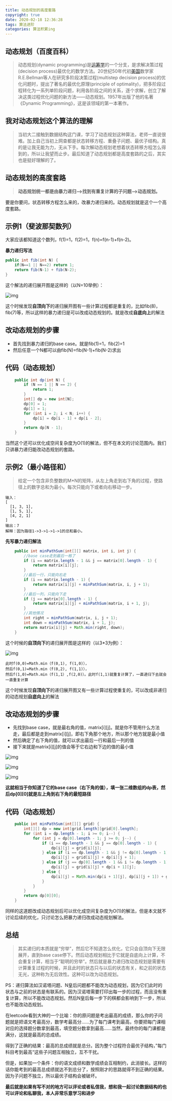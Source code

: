 ```yaml
---
title: 动态规划的高度套路
copyright: true
date: 2020-02-18 12:36:28
tags: 算法进阶
categories: 算法积累ing
---
```


## 动态规划（百度百科）

> 动态规划(dynamic programming)是[运筹学](https://link.zhihu.com/?target=https%3A//baike.baidu.com/item/%E8%BF%90%E7%AD%B9%E5%AD%A6/1559)的一个分支，是求解决策过程(decision process)最优化的数学方法。20世纪50年代初[美国](https://link.zhihu.com/?target=https%3A//baike.baidu.com/item/%E7%BE%8E%E5%9B%BD)数学家R.E.Bellman等人在研究多阶段决策过程(multistep  decision process)的优化问题时，提出了著名的最优化原理(principle of   optimality)，把多阶段过程转化为一系列单阶段问题，利用各阶段之间的关系，逐个求解，创立了解决这类过程优化问题的新方法——动态规划。1957年出版了他的名著《Dynamic  Programming》，这是该领域的第一本著作。

<!--more-->

## 我对动态规划这个算法的理解

> 当初大二接触到数据结构这门课，学习了动态规划这种算法，老师一直说很难。加上自己当初上网查都是状态转移方程、重叠子问题、最优子结构。真的是让我无能为力，无从下手。每次解动态规划老想着状态转移方程怎么得到的，所以让我望而止步。最后知道了动态规划都是高度套路的之后，其实也是挺好理解的了。

## 动态规划的高度套路

> **动态规划统一都是由暴力递归-->找到有重复计算的子问题-->动态规划。**

要是你要问，状态转移方程怎么来的，改暴力递归来的。动态规划就是这个一个高度套路。

## 示例1（斐波那契数列）

大家应该都知道这个数列，f(1)=1，f(2)=1，f(n)=f(n-1)+f(n-2)。

**暴力递归写法**

```java
public int fib(int N) {
    if(N==1 || N==2) return 1;
    return fib(N-1) + fib(N-2);
}
```

这个解法的递归展开图是这样的（以N=10举例）：

![img](https://pic2.zhimg.com/80/v2-12205e947e061454d2ee064010431059_hd.jpg)

这个时候发现**自顶向下**的递归展开图有一些计算过程都是重复的，比如fib(8)，fib(7)等，所以这样的暴力递归是可以改成动态规划的。就是改成**自底向上**的解法

## 改动态规划的步骤

- 首先找到暴力递归的base case。就是fib(1)=1，fib(2)=1
- 然后任意一个N都可以由fib(N)=fib(N-1)+fib(N-2)求出

## 代码（动态规划）

```java
    public int dp(int N) {
        if (N == 1 || N == 2) {
            return 1;
        }
        int[] dp = new int[N];
        dp[0] = 1;
        dp[1] = 1;
        for (int i = 2; i < N; i++) {
            dp[i] = dp[i - 1] + dp[i - 2];
        }
        return dp[N - 1];
    }
```

当然这个还可以优化成空间复杂度为O(1)的解法，但不在本文的讨论范围内。我们只讲暴力递归能改动态规划的套路。

## 示例2（最小路径和）

> 给定一个包含非负整数的M*N的矩阵，从左上角走到右下角的过程，使路径上的数字总和为最小。每次只能向下或者向右移动一步。

```text
输入：
[
  [1, 3, 1],
  [1, 5, 1],
  [4, 2, 1]
]
输出：7
解释：因为路径1->3->1->1->1的总和最小。
```

**先写暴力递归解法**

```java
    public int minPathSum(int[][] matrix, int i, int j) {
        //base case走到最后一格了
        if (i == matrix.length - 1 && j == matrix[0].length - 1) {
            return matrix[i][j];
        }
        //最后一行，只能向右走
        if (i == matrix.length - 1) {
            return matrix[i][j] + minPathSum(matrix, i, j + 1);
        }
        //最后一列，只能向下走
        if (j == matrix[0].length - 1) {
            return matrix[i][j] + minPathSum(matrix, i + 1, j);
        }
        //其他情况
        int right = minPathSum(matrix, i, j + 1);
        int down = minPathSum(matrix, i + 1, j);
        return matrix[i][j] + Math.min(right, down);
    }
```

这个时候的**自顶向下**的递归展开图是这样的（以3*3为例）：

![img](https://pic4.zhimg.com/80/v2-7f85813abd6940c548e5bbba057e1ddb_hd.jpg)

```text
此时f(0,0)=Math.min（f(0,1), f(1,0)），
然后f(0,1)=Math.min（f(0,2), f(1,1)），
然后f(1,0)=Math.min（f(1,1）,f(2,0)）。此时f(1,1)就重复计算了，一直递归下去就会一直重复计算
```

这个时候发现**自顶向下**的递归展开图又有一些计算过程使重复的，可以改成非递归的动态规划**自底向上**的解法

## 改动态规划的步骤

- 先找到base case，就是最右角的值，matrix[i][j]。就是你不管用什么方法走，最后都是走到matrix[i][j]，即右下角那个地方，所以那个地方就是最小值
- 然后确定了右下角的值，就可以求出最后一行和最后一列的值
- 接下来就是matrix[i][j]的值会等于它右边和下边的值的最小值

![img](https://pic1.zhimg.com/80/v2-2a8a7c532ce4ede4e2e80932c1128794_hd.jpg)

![img](https://pic4.zhimg.com/80/v2-3f7b681ee9198a5ca0390f82fb964c93_hd.jpg)

![img](https://pic3.zhimg.com/80/v2-83fb6ea19527107cf15ba4706b8fcbce_hd.jpg)

**这就相当于你知道了它的base case（右下角的值），填一张二维数组的dp表，然后dp[0][0]就是左上角到右下角的最短路径**

## 代码（动态规划）

```java
    public int minPathSum(int[][] grid) {
        int[][] dp = new int[grid.length][grid[0].length];
        for (int i = dp.length - 1; i >= 0; i--) {
            for (int j = dp[0].length - 1; j >= 0; j--) {
                if (i == dp.length - 1 && j == dp[0].length - 1) {
                    dp[i][j] = grid[i][j];
                } else if (i == dp.length - 1 && j != dp[0].length - 1) {
                    dp[i][j] = grid[i][j] + dp[i][j + 1];
                } else if (j == dp[0].length - 1 && i != dp.length - 1) {
                    dp[i][j] = grid[i][j] + dp[i + 1][j];
                } else {
                    dp[i][j] = Math.min(dp[i + 1][j], dp[i][j + 1]) + grid[i][j];
                }
            }
        }
        return dp[0][0];
    }
```

同样的这道题改成动态规划后可以优化成空间复杂度为O(1)的解法，但是本文就不讨论后续的优化，只讨论怎么把暴力递归改成动态规划解法。

## 总结

> 其实递归的本质就是“穷举”，然后它不知道怎么优化，它只会自顶向下无限展开，直到base  case停下。然后动态规划相比于它就是自底向上计算，不会重复计算，相当于“聪明的穷举”。然后就是暴力递归改动态规划是需要有计算重复过程的时候，并且此时的状态只与以后的状态有关，和之前的状态无光，这种称为无后效性。这种可以改为动态规划。

PS：递归算法如汉诺塔问题、N皇后问题都不能改为动态规划，因为它们此时的状态与之前的状态是有联系的。因为汉诺塔需要打印出每一步的过程，而且没有重复计算，所以不能改动态规划。然后N皇后每一步下的棋都会影响到下一步，所以也不能改动态规划。

在leetcode看到大神的一个比喻：你的原问题是考出最高的成绩，那么你的子问题就是把语文考最高分，数学考最高分......为了每门课考到最高，你要把每门课相对应的选择题分数拿到最高，填空题分数拿到最高......当然，最终你的每门课都是满分，这就是最高的总成绩。

得到了正确的结果：最高的总成绩就是总分。因为整个过程符合最优子结构，”每门科目考到最高“这些子问题互相独立，互不干扰。

但是，如果加一个条件：你的语文成绩和数学成绩会互相制约，此消彼长。这样的话你能考到的最高总成绩就达不到总分了，按照刚才的思路就得不到正确的结果。因为子问题不独立，所以最优子结构会被破坏。



**最后就是如果有写不对的地方可以评论或者私信我，想和我一起讨论数据结构的也可以评论和私聊我，本人非常乐意学习和进步**

